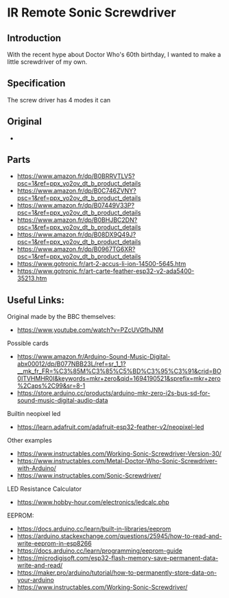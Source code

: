 # IR Remote Sonic Screwdriver

## Introduction

With the recent hype about Doctor Who's 60th birthday, I wanted to make a little screwdriver of my own.


## Specification

The screw driver has 4 modes it can




## Original

-


## Parts

- https://www.amazon.fr/dp/B0BRRVTLV5?psc=1&ref=ppx_yo2ov_dt_b_product_details
- https://www.amazon.fr/dp/B0C746ZVNY?psc=1&ref=ppx_yo2ov_dt_b_product_details
- https://www.amazon.fr/dp/B07449V33P?psc=1&ref=ppx_yo2ov_dt_b_product_details
- https://www.amazon.fr/dp/B0BHJBC2DN?psc=1&ref=ppx_yo2ov_dt_b_product_details
- https://www.amazon.fr/dp/B08DX9Q49J?psc=1&ref=ppx_yo2ov_dt_b_product_details
- https://www.amazon.fr/dp/B0967TG6XR?psc=1&ref=ppx_yo2ov_dt_b_product_details
- https://www.gotronic.fr/art-2-accus-li-ion-14500-5645.htm
- https://www.gotronic.fr/art-carte-feather-esp32-v2-ada5400-35213.htm


## Useful Links:


Original made by the BBC themselves:

- https://www.youtube.com/watch?v=PZcUVGfhJNM

Possible cards

- https://www.amazon.fr/Arduino-Sound-Music-Digital-abx00012/dp/B077NBB23L/ref=sr_1_1?__mk_fr_FR=%C3%85M%C3%85%C5%BD%C3%95%C3%91&crid=BO0ITVHMHR0I&keywords=mkr+zero&qid=1694190521&sprefix=mkr+zero%2Caps%2C99&sr=8-1
- https://store.arduino.cc/products/arduino-mkr-zero-i2s-bus-sd-for-sound-music-digital-audio-data

Builtin neopixel led

- https://learn.adafruit.com/adafruit-esp32-feather-v2/neopixel-led

Other examples

- https://www.instructables.com/Working-Sonic-Screwdriver-Version-30/
- https://www.instructables.com/Metal-Doctor-Who-Sonic-Screwdriver-with-Arduino/
- https://www.instructables.com/Sonic-Screwdriver/

LED Resistance Calculator

- https://www.hobby-hour.com/electronics/ledcalc.php

EEPROM:
- https://docs.arduino.cc/learn/built-in-libraries/eeprom
- https://arduino.stackexchange.com/questions/25945/how-to-read-and-write-eeprom-in-esp8266
- https://docs.arduino.cc/learn/programming/eeprom-guide
- https://microdigisoft.com/esp32-flash-memory-save-permanent-data-write-and-read/
- https://maker.pro/arduino/tutorial/how-to-permanently-store-data-on-your-arduino
- https://www.instructables.com/Working-Sonic-Screwdriver/
